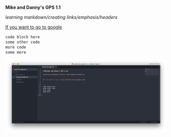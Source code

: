
**Mike and Danny's GPS 1.1**

*learning markdown/creating links/emphasis/headers*


[If you want to go to google](http://www.google.com)


```
code block here
some other code
more code
some more
```


![Pic of screenshot](Michael-and-Danny's-exercise.png) 